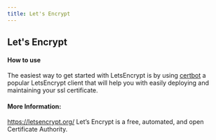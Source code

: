 ```yaml
---
title: Let's Encrypt
---
```

## Let's Encrypt

#### How to use 
The easiest way to get started with LetsEncrypt is by using [certbot](link) a popular LetsEncrypt client that will help you with easily deploying and maintaining your ssl certificate. 


#### More Information:
<!-- Please add any articles you think might be helpful to read before writing the article -->
https://letsencrypt.org/
Let’s Encrypt is a free, automated, and open Certificate Authority.
